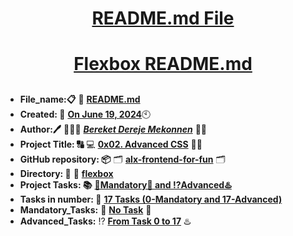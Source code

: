 <H1 align="center", height="1500"> <ins> README.md File </ins> </H1>
<H1 align="center"> <ins> Flexbox README.md</ins> </H1>

##

* **File_name:📋** 📖 [**README.md**](https://github.com/BekaHabesha/alx-frontend-for-fun/tree/master/flexbox/README.md)
* **Created: 📅** <ins>**On June 19, 2024**</ins>🕙
* **Author:🖊️** 👨🏻‍💻 [***Bereket Dereje Mekonnen***](https://intranet.alxswe.com/users/BereketDerejeMekonnen) 🧑‍💻
* **Project Title: 🔠**  💻 [**0x02. Advanced CSS**](https://intranet.alxswe.com/projects/1193) 📝🔡
* **GitHub repository: 📦** 🗂 [**alx-frontend-for-fun**](https://github.com/BekaHabesha/alx-frontend-for-fun) 🗂
* **Directory: 💼** 📂 [**flexbox**](https://github.com/BekaHabesha/alx-frontend-for-fun/tree/master/flexbox)
* **Project Tasks: 📚** <ins>**💯Mandatory💯 and ⁉️Advanced♨️**</ins>
* **Tasks in number: 🔢** <ins>**17 Tasks (0-Mandatory and 17-Advanced)**</ins>
* **Mandatory_Tasks:** 💯 <ins>**No Task**</ins> 💯
* **Advanced_Tasks:** ⁉️ <ins>**From Task 0 to 17**</ins> ♨️

###
